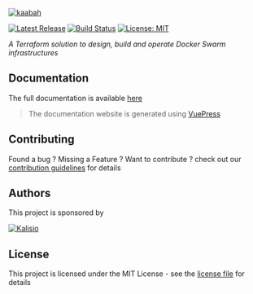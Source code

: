[![kaabah](https://s3.eu-central-1.amazonaws.com/kalisioscope/kaabah/kaabah-logo-black-512x168.png)](https://kalisio.github.io/kaabah/)

[![Latest Release](https://img.shields.io/github/v/tag/kalisio/kaabah?sort=semver&label=latest)](https://github.com/kalisio/kaabah/releases)
[![Build Status](https://app.travis-ci.com/kalisio/kaabah.svg?branch=master)](https://app.travis-ci.com/kalisio/kaabah)
[![License: MIT](https://img.shields.io/badge/License-MIT-yellow.svg)](https://opensource.org/licenses/MIT)

_A Terraform solution to design, build and operate Docker Swarm infrastructures_

## Documentation

The full documentation is available [here](https://kalisio.github.io/kaabah/)

> The documentation website is generated using [VuePress](https://vuepress.vuejs.org/)

## Contributing

Found a bug ? Missing a Feature ? Want to contribute ? check out our [contribution guidelines](https://kalisio.github.io/kaabah/about/contributing.html) for details

## Authors

This project is sponsored by 

[![Kalisio](https://s3.eu-central-1.amazonaws.com/kalisioscope/kalisio/kalisio-logo-black-256x84.png)](https://kalisio.com)

## License

This project is licensed under the MIT License - see the [license file](./LICENSE.md) for details

